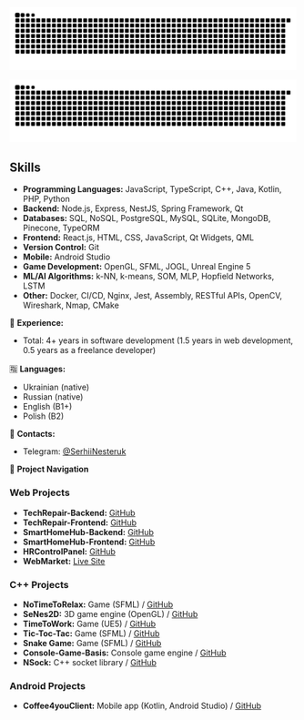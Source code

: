 <p align="center">
<picture>
  <source media="(prefers-color-scheme: dark)" srcset="https://raw.githubusercontent.com/Serhii-Nesteruk/Serhii-Nesteruk/output/github-contribution-grid-snake-dark.svg">
  <source media="(prefers-color-scheme: light)" srcset="https://raw.githubusercontent.com/Serhii-Nesteruk/Serhii-Nesteruk/output/github-contribution-grid-snake.svg">
  <img alt="github contribution grid snake animation" src="https://raw.githubusercontent.com/Serhii-Nesteruk/Serhii-Nesteruk/output/github-contribution-grid-snake.svg">
</picture>

<p align="center">
<picture>
  <source media="(prefers-color-scheme: dark)" srcset="https://raw.githubusercontent.com/Serhii-Nesteruk/Serhii-Nesteruk/output/github-contribution-grid-snake-dark.svg">
  <source media="(prefers-color-scheme: light)" srcset="https://raw.githubusercontent.com/Serhii-Nesteruk/Serhii-Nesteruk/output/github-contribution-grid-snake.svg">
  <img alt="github contribution grid snake animation" src="https://raw.githubusercontent.com/Serhii-Nesteruk/Serhii-Nesteruk/output/github-contribution-grid-snake.svg">
</picture>

## Skills

* **Programming Languages:** JavaScript, TypeScript, C++, Java, Kotlin, PHP, Python
* **Backend:** Node.js, Express, NestJS, Spring Framework, Qt
* **Databases:** SQL, NoSQL, PostgreSQL, MySQL, SQLite, MongoDB, Pinecone, TypeORM
* **Frontend:** React.js, HTML, CSS, JavaScript, Qt Widgets, QML
* **Version Control:** Git
* **Mobile:** Android Studio
* **Game Development:** OpenGL, SFML, JOGL, Unreal Engine 5
* **ML/AI Algorithms:** k-NN, k-means, SOM, MLP, Hopfield Networks, LSTM
* **Other:** Docker, CI/CD, Nginx, Jest, Assembly, RESTful APIs, OpenCV, Wireshark, Nmap, CMake

🔧 **Experience:**

* Total: 4+ years in software development (1.5 years in web development, 0.5 years as a freelance developer)

🈯 **Languages:**

* Ukrainian (native)
* Russian (native)
* English (B1+)
* Polish (B2)

📨 **Contacts:**

* Telegram: [@SerhiiNesteruk](https://t.me/SerhiiNesteruk)

📂 **Project Navigation**

### Web Projects

* **TechRepair-Backend:** [GitHub](https://github.com/Serhii-Nesteruk/TechRepair-Backend)
* **TechRepair-Frontend:** [GitHub](https://github.com/Serhii-Nesteruk/TechRepair-Frontend)
* **SmartHomeHub-Backend:** [GitHub](https://github.com/Serhii-Nesteruk/SmartHomeHub-Backend)
* **SmartHomeHub-Frontend:** [GitHub](https://github.com/Serhii-Nesteruk/SmartHomeHub-Frontend)
* **HRControlPanel:** [GitHub](https://github.com/Serhii-Nesteruk/HRControlPanel)
* **WebMarket:** [Live Site](https://webmarket.co.ua)

### C++ Projects

* **NoTimeToRelax:** Game (SFML) / [GitHub](https://github.com/Serhii-Nesteruk/NoTimeToRelax)
* **SeNes2D:** 3D game engine (OpenGL) / [GitHub](https://github.com/Serhii-Nesteruk/SeNes2D)
* **TimeToWork:** Game (UE5) / [GitHub](https://github.com/Serhii-Nesteruk/TimeToWork)
* **Tic-Toc-Tac:** Game (SFML) / [GitHub](https://github.com/Serhii-Nesteruk/Tic-Toc-Tac)
* **Snake Game:** Game (SFML) / [GitHub](https://github.com/Serhii-Nesteruk/Snake_)
* **Console-Game-Basis:** Console game engine / [GitHub](https://github.com/Serhii-Nesteruk/Console-Game-Basis)
* **NSock:** C++ socket library / [GitHub](https://github.com/Serhii-Nesteruk/NSock)

### Android Projects

* **Coffee4youClient:** Mobile app (Kotlin, Android Studio) / [GitHub](https://github.com/Serhii-Nesteruk/Coffee4youClient)

